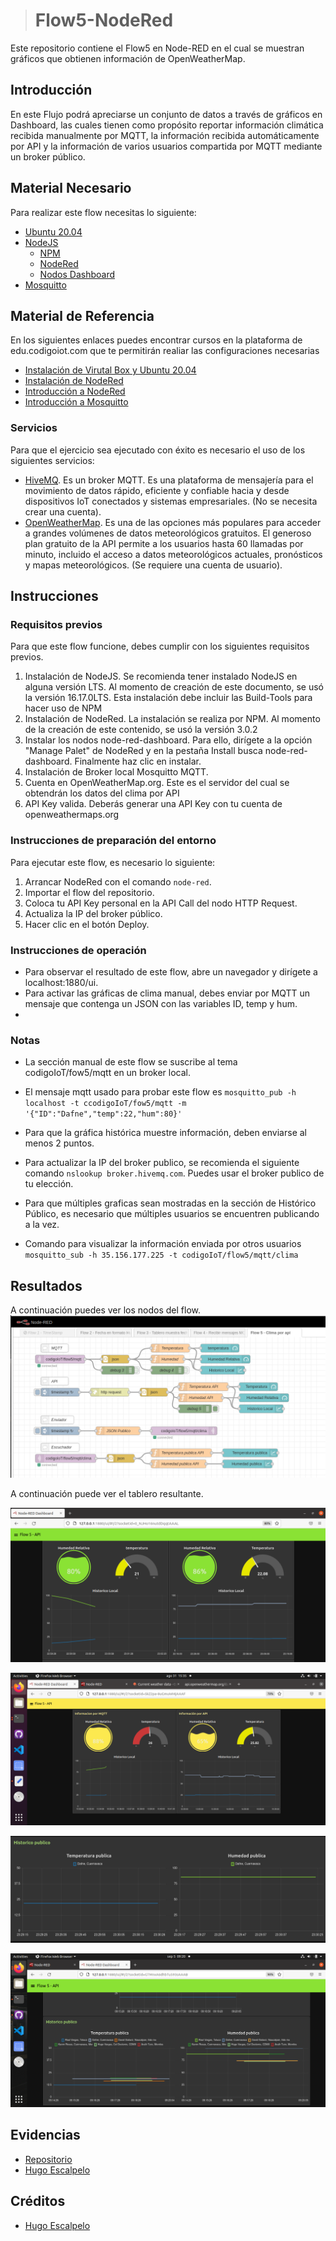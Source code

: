 > # Flow5-NodeRed
Este repositorio contiene el Flow5 en Node-RED en el cual se muestran gráficos que obtienen información de OpenWeatherMap.

## Introducción
En este Flujo podrá apreciarse un conjunto de datos a través de gráficos en Dashboard, las cuales tienen como propósito reportar información climática recibida manualmente por MQTT, la información recibida automáticamente por API y la información de varios usuarios compartida por MQTT mediante un broker público.
## Material Necesario
Para realizar este flow necesitas lo siguiente:

-   [Ubuntu 20.04](https://releases.ubuntu.com/20.04/)
-   [NodeJS](https://nodejs.org/es/)
    -   [NPM](https://www.npmjs.com/)
    -   [NodeRed](https://nodered.org/docs/getting-started/local)
    -   [Nodos Dashboard](https://flows.nodered.org/node/node-red-dashboard)
-   [Mosquitto](https://mosquitto.org/)
## Material de Referencia
En los siguientes enlaces puedes encontrar cursos en la plataforma de edu.codigoiot.com que te permitirán realiar las configuraciones necesarias

-   [Instalación de Virutal Box y Ubuntu 20.04](https://edu.codigoiot.com/course/view.php?id=812)
-   [Instalación de NodeRed](https://edu.codigoiot.com/course/view.php?id=817)
-   [Introducción a NodeRed](https://edu.codigoiot.com/course/view.php?id=278)
-   [Introducción a Mosquitto](https://edu.codigoiot.com/course/view.php?id=851)
### Servicios
Para que el ejercicio sea ejecutado con éxito es necesario el uso de los siguientes servicios:

-   [HiveMQ](http://www.mqtt-dashboard.com/). Es un broker MQTT. Es una plataforma de mensajería para el movimiento de datos rápido, eficiente y confiable hacia y desde dispositivos IoT conectados y sistemas empresariales. (No se necesita crear una cuenta).
-   [OpenWeatherMap](https://openweathermap.org/). Es una de las opciones más populares para acceder a grandes volúmenes de datos meteorológicos gratuitos. El generoso plan gratuito de la API permite a los usuarios hasta 60 llamadas por minuto, incluido el acceso a datos meteorológicos actuales, pronósticos y mapas meteorológicos. (Se requiere una cuenta de usuario).

## Instrucciones

### Requisitos previos
Para que este flow funcione, debes cumplir con los siguientes requisitos previos.

1.  Instalación de NodeJS. Se recomienda tener instalado NodeJS en alguna versión LTS. Al momento de creación de este documento, se usó la versión 16.17.0LTS. Esta instalación debe incluir las Build-Tools para hacer uso de NPM
2.  Instalación de NodeRed. La instalación se realiza por NPM. Al momento de la creación de este contenido, se usó la versión 3.0.2
3.  Instalar los nodos node-red-dashboard. Para ello, dirígete a la opción "Manage Palet" de NodeRed y en la pestaña Install busca node-red-dashboard. Finalmente haz clic en instalar.
4.  Instalación de Broker local Mosquitto MQTT.
5.  Cuenta en OpenWeatherMap.org. Este es el servidor del cual se obtendrán los datos del clima por API
6.  API Key valida. Deberás generar una API Key con tu cuenta de openweathermaps.org


### Instrucciones de preparación del entorno

Para ejecutar este flow, es necesario lo siguiente:

1.  Arrancar NodeRed con el comando  `node-red`.
2.  Importar el flow del repositorio.
3.  Coloca tu API Key personal en la API Call del nodo HTTP Request.
4.  Actualiza la IP del broker público.
5.  Hacer clic en el botón Deploy.


### Instrucciones de operación

-   Para observar el resultado de este flow, abre un navegador y dirígete a localhost:1880/ui.
-   Para activar las gráficas de clima manual, debes enviar por MQTT un mensaje que contenga un JSON con las variables ID, temp y hum.
- 
### Notas

-   La sección manual de este flow se suscribe al tema codigoIoT/fow5/mqtt en un broker local.
-   El mensaje mqtt usado para probar este flow es  `mosquitto_pub -h localhost -t ccodigoIoT/fow5/mqtt -m '{"ID":"Dafne","temp":22,"hum":80}'`
-   Para que la gráfica histórica muestre información, deben enviarse al menos 2 puntos.
-   Para actualizar la IP del broker publico, se recomienda el siguiente comando  `nslookup broker.hivemq.com`. Puedes usar el broker publico de tu elección.
-   Para que múltiples graficas sean mostradas en la sección de Histórico Público, es necesario que múltiples usuarios se encuentren publicando a la vez.

- Comando para visualizar la información enviada por otros usuarios 
`mosquitto_sub -h 35.156.177.225 -t codigoIoT/flow5/mqtt/clima`

## Resultados

A continuación puedes ver los nodos del flow.
![enter image description here](https://github.com/DafneJimenezR/Flow5-NodeRed/blob/main/Flow5.png)

A continuación puede ver el tablero resultante.

![enter image description here](https://github.com/DafneJimenezR/Flow5-NodeRed/blob/main/Mqtt_api.png)

![enter image description here](https://github.com/DafneJimenezR/Flow5-NodeRed/blob/main/dashboard1.png)

![enter image description here](https://github.com/DafneJimenezR/Flow5-NodeRed/blob/main/HistoricoPublico.png)

![Gráfica que muestra el envio de datos simultaneo](https://github.com/DafneJimenezR/Flow5-NodeRed/blob/main/DatosUsuarios.png)

## Evidencias

-   [Repositorio](https://github.com/DafneJimenezR/Flow2-NodeRed)
- [Hugo Escalpelo](https://github.com/hugoescalpelo/)

## Créditos
- [Hugo Escalpelo](https://github.com/hugoescalpelo/)

